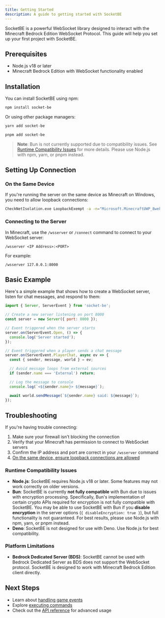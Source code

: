 ```yaml
---
title: Getting Started
description: A guide to getting started with SocketBE
---
```


SocketBE is a powerful WebSocket library designed to interact with the Minecraft Bedrock Edition WebSocket Protocol. This guide will help you set up your first project with SocketBE.

## Prerequisites

- Node.js v18 or later
- Minecraft Bedrock Edition with WebSocket functionality enabled

## Installation

You can install SocketBE using npm:

```bash
npm install socket-be
```

Or using other package managers:

```bash
yarn add socket-be
```

```bash
pnpm add socket-be
```

> **Note**: Bun is not currently supported due to compatibility issues. See [Runtime Compatibility Issues](#runtime-compatibility-issues) for more details. Please use Node.js with npm, yarn, or pnpm instead.

## Setting Up Connection

### On the Same Device

If you're running the server on the same device as Minecraft on Windows, you need to allow loopback connections:

```bash
CheckNetIsolation.exe LoopbackExempt -a -n="Microsoft.MinecraftUWP_8wekyb3d8bbwe"
```

### Connecting to the Server

In Minecraft, use the `/wsserver` or `/connect` command to connect to your WebSocket server:

```
/wsserver <IP Address>:<PORT>
```

For example:
```
/wsserver 127.0.0.1:8000
```

## Basic Example

Here's a simple example that shows how to create a WebSocket server, listen for chat messages, and respond to them:

```js
import { Server, ServerEvent } from 'socket-be';

// Create a new server listening on port 8000
const server = new Server({ port: 8000 });

// Event triggered when the server starts
server.on(ServerEvent.Open, () => {
  console.log('Server started');
});

// Event triggered when a player sends a chat message
server.on(ServerEvent.PlayerChat, async ev => {
  const { sender, message, world } = ev;

  // Avoid message loops from external sources
  if (sender.name === 'External') return;

  // Log the message to console
  console.log(`<${sender.name}> ${message}`);

  await world.sendMessage(`${sender.name} said: ${message}`);
});
```

## Troubleshooting

If you're having trouble connecting:

1. Make sure your firewall isn't blocking the connection
2. Verify that your Minecraft has permission to connect to WebSocket servers
3. Confirm the IP address and port are correct in your `/wsserver` command
4. [On the same device, ensure loopback connections are allowed](#on-the-same-device)

### Runtime Compatibility Issues

- **Node.js**: SocketBE requires Node.js v18 or later. Some features may not work correctly on older versions.
- **Bun**: SocketBE is currently **not fully compatible** with Bun due to issues with encryption processing. Specifically, Bun's implementation of certain crypto APIs required for encryption is not fully compatible with SocketBE. You may be able to use SocketBE with Bun if you **disable encryption** in the server options (`{ disableEncryption: true }`), but full functionality is not guaranteed. For best results, please use Node.js with npm, yarn, or pnpm instead.
- **Deno**: SocketBE is not designed for use with Deno. Use Node.js for best compatibility.

### Platform Limitations

- **Bedrock Dedicated Server (BDS)**: SocketBE cannot be used with Bedrock Dedicated Server as BDS does not support the WebSocket protocol. SocketBE is designed to work with Minecraft Bedrock Edition client directly.

## Next Steps

- Learn about [handling game events](./guides/event-handling)
- Explore [executing commands](./guides/command-execution)
- Check out the [API reference](/reference/) for advanced usage
